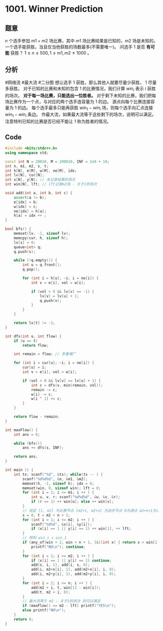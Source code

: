 # 1001. Winner Prediction
## 题意
$n$ 个选手参加 $m1+m2$ 场比赛，其中 $m1$ 场比赛结果是已知的，$m2$ 场是未知的。
一个选手能获胜，当且仅当他获胜的场数最多(不需要唯一)。
问选手 $1$ 是否 **有可能** 获胜？
$1 \le n \le 500, 1 \le m1, m2 \le 1000$ 。

## 分析
#网络流 #最大流 #二分图
想让选手 $1$ 获胜，那么其他人就要尽量少获胜， $1$ 尽量多获胜。
对于已知的比赛和未知的包含 $1$ 的比赛情况，我们计算 $win_i$ 表示 $i$ 获胜的场次。
**对于每一场比赛，只能选出一位胜者。**
对于剩下未知的比赛，我们把每场比赛作为一个点，与对应的两个选手连容量为 $1$ 的边。
源点向每个比赛连接容量为 $1$ 的边。
每个选手最多只能再获胜 $win_1 - win_i$ 场，则每个选手向汇点连接 $win_1 - win_i$ 条边。
作最大流，如果最大流等于这些剩下的场次，说明可以满足。
注意特判已知的比赛是否已经不能让 $1$ 称为胜者的情况。

## Code
```c++
#include <bits/stdc++.h>
using namespace std;

const int N = 20010, M = 200010, INF = 2e9 + 10;
int n, m1, m2, s, t;
int h[N], e[M], w[M], ne[M], idx;
int lv[N], cur[N];
int x[N], y[N]; // 未记录结果的场次
int win[N], lft; // lft记录m2场 - 关于1的场次

void add(int a, int b, int c) {
    assert(a != b);
    e[idx] = b;
    w[idx] = c;
    ne[idx] = h[a];
    h[a] = idx ++ ;
}

bool bfs() {
    memset(lv, -1, sizeof lv);
    memcpy(cur, h, sizeof h);
    lv[s] = 0;
    queue<int> q;
    q.push(s);

    while (!q.empty()) {
        int u = q.front();
        q.pop();

        for (int i = h[u]; ~i; i = ne[i]) {
            int v = e[i], vol = w[i];

            if (vol > 0 && lv[v] == -1) {
                lv[v] = lv[u] + 1;
                q.push(v);
            }
        }
    }

    return lv[t] != -1;
}

int dfs(int u, int flow) {
    if (u == t)
        return flow;

    int remain = flow; // 多重增广

    for (int i = cur[u]; ~i; i = ne[i]) {
        cur[u] = i;
        int v = e[i], vol = w[i];

        if (vol > 0 && lv[v] == lv[u] + 1) {
            int c = dfs(v, min(remain, vol));
            remain -= c;
            w[i] -= c;
            w[i ^ 1] += c;
        }
    }

    return flow - remain;
}

int maxFlow() {
    int ans = 0;

    while (bfs())
        ans += dfs(s, INF);

    return ans;
}

int main () {
    int ts; scanf("%d", &ts); while(ts -- ) {
        scanf("%d%d%d", &n, &m1, &m2);
        memset(h, -1, sizeof h); idx = 0;
        memset(win, 0, sizeof win); lft = 0;
        for (int i = 1; i <= m1; i ++ ) {
            int u, v, r; scanf("%d%d%d", &u, &v, &r);
            if (r == 1) ++ win[u]; else ++ win[v];
        }
        // 规定 [1, m2] 为比赛节点 [m2+1, m2+n] 为选手节点 0为源点 m2+n+1为汇点
        s = 0, t = m2 + n + 1;
        for (int i = 1; i <= m2; i ++ ) {
            scanf("%d%d", &x[i], &y[i]);
            if (x[i] == 1 || y[i] == 1) ++ win[1], ++ lft;
        }
        // 特判 win_i > win_1
        if (any_of(win + 2, win + n + 1, [&](int x) { return x > win[1]; })) {
            printf("NO\n"); continue;
        }
        for (int i = 1; i <= m2; i ++ ) {
            if (x[i] == 1 || y[i] == 1) continue;
            add(s, i, 1), add(i, s, 0);
            add(i, m2+x[i], 1), add(m2+x[i], i, 0);
            add(i, m2+y[i], 1), add(m2+y[i], i, 0);
        }
        for (int i = 2; i <= n; i ++ ) {
            add(m2 + i, t, win[1] - win[i]);
            add(t, m2 + i, 0);
        }
        // 最大流等于 m2 - 关于1的场次 则可以满足
        if (maxFlow() == m2 - lft) printf("YES\n");
        else printf("NO\n");
    }
    return 0;
}
```